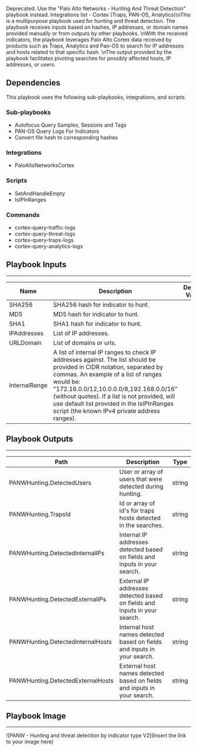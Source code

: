 Deprecated. Use the "Palo Alto Networks - Hunting And Threat Detection" playbook instead. Integrations list -  Cortex (Traps, PAN-OS, Analytics)\nThis is a multipurpose playbook used for hunting and threat detection. The playbook receives inputs based on hashes, IP addresses, or domain names provided manually or from outputs by other playbooks. \nWith the received indicators, the playbook leverages Palo Alto Cortex data received by products such as Traps, Analytics and Pan-OS to search for IP addresses and hosts related to that specific hash. \nThe output provided by the playbook facilitates pivoting searches for possibly affected hosts, IP addresses, or users.

## Dependencies
This playbook uses the following sub-playbooks, integrations, and scripts.

### Sub-playbooks
* Autofocus Query Samples, Sessions and Tags
* PAN-OS Query Logs For Indicators
* Convert file hash to corresponding hashes

### Integrations
* PaloAltoNetworksCortex

### Scripts
* SetAndHandleEmpty
* IsIPInRanges

### Commands
* cortex-query-traffic-logs
* cortex-query-threat-logs
* cortex-query-traps-logs
* cortex-query-analytics-logs

## Playbook Inputs
---

| **Name** | **Description** | **Default Value** | **Required** |
| --- | --- | --- | --- |
| SHA256 | SHA256 hash for indicator to hunt. |  | Optional |
| MD5 | MD5 hash for indicator to hunt. |  | Optional |
| SHA1 | SHA1 hash for indicator to hunt. |  | Optional |
| IPAddresses | List of IP addresses. |  | Optional |
| URLDomain | List of domains or urls. |  | Optional |
| InternalRange | A list of internal IP ranges to check IP addresses against. The list should be provided in CIDR notation, separated by commas. An example of a list of ranges would be: "172.16.0.0/12,10.0.0.0/8,192.168.0.0/16" \(without quotes\). If a list is not provided, will use default list provided in the IsIPInRanges script \(the known IPv4 private address ranges\). |  | Optional |

## Playbook Outputs
---

| **Path** | **Description** | **Type** |
| --- | --- | --- |
| PANWHunting.DetectedUsers | User or array of users that were detected during hunting. | string |
| PANWHunting.TrapsId | Id or array of id's for traps hosts detected in the searches. | string |
| PANWHunting.DetectedInternalIPs | Internal IP addresses detected based on fields and inputs in your search. | string |
| PANWHunting.DetectedExternalIPs | External IP addresses detected based on fields and inputs in your search. | string |
| PANWHunting.DetectedInternalHosts | Internal host names detected based on fields and inputs in your search. | string |
| PANWHunting.DetectedExternalHosts | External host names detected based on fields and inputs in your search. | string |

## Playbook Image
---
![PANW - Hunting and threat detection by indicator type V2](Insert the link to your image here)